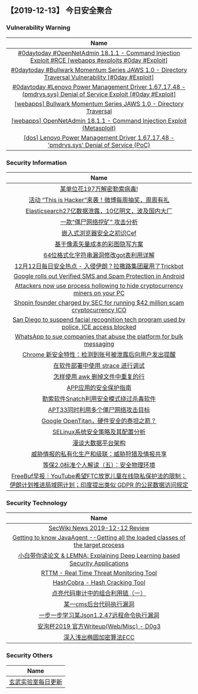 
 ##   【2019-12-13】 今日安全聚合


###  						       							Vulnerability Warning

|                             Name                             |
| :----------------------------------------------------------: |
|[#0daytoday #OpenNetAdmin 18.1.1 - Command Injection Exploit #RCE  [webapps #exploits  #0day #Exploit]](http://0day.today/exploits/33656)|
|[#0daytoday #Bullwark Momentum Series JAWS 1.0 - Directory Traversal Vulnerability [#0day #Exploit]](http://0day.today/exploits/33655)|
|[#0daytoday #Lenovo Power Management Driver 1.67.17.48 - (pmdrvs.sys) Denial of Service Exploit [#0day #Exploit]](http://0day.today/exploits/33654)|
|[[webapps] Bullwark Momentum Series JAWS 1.0 - Directory Traversal](https://www.exploit-db.com/exploits/47773)|
|[[webapps] OpenNetAdmin 18.1.1 - Command Injection Exploit (Metasploit)](https://www.exploit-db.com/exploits/47772)|
|[[dos] Lenovo Power Management Driver 1.67.17.48 - 'pmdrvs.sys' Denial of Service (PoC)](https://www.exploit-db.com/exploits/47771)|

### 						        							Security Information
|                             Name                                    |
| :----------------------------------------------------------: |
|[某单位花197万解密勒索病毒!](https://www.anquanke.com/post/id/194904)|
|[活动  “This is Hacker”来袭！微博每周抽奖，周周有礼](https://www.anquanke.com/post/id/194499)|
|[Elasticsearch27亿数据泄露，10亿明文，波及国内大厂](https://www.anquanke.com/post/id/194859)|
|[一款“僵尸网络挖矿” 攻击分析](https://www.anquanke.com/post/id/194570)|
|[嵌入式浏览器安全之初识Cef](https://www.anquanke.com/post/id/194854)|
|[基于像素矢量成本的彩图隐写方案](https://www.anquanke.com/post/id/194836)|
|[64位格式化字符串漏洞修改got表利用详解](https://www.anquanke.com/post/id/194458)|
|[12月12日每日安全热点 - 入侵伊朗？拉撒路集团雇用了Trickbot](https://www.anquanke.com/post/id/194835)|
|[Google rolls out Verified SMS and Spam Protection in Android](https://www.zdnet.com/article/google-rolls-out-verified-sms-and-spam-protection-in-android/#ftag=RSSbaffb68)|
|[Attackers now use process hollowing to hide cryptocurrency miners on your PC](https://www.zdnet.com/article/monero-miners-can-lurk-undetected-through-new-process-hollowing-technique/#ftag=RSSbaffb68)|
|[Shopin founder charged by SEC for running $42 million scam cryptocurrency ICO](https://www.zdnet.com/article/shopin-founder-charged-by-sec-for-running-scam-cryptocurrency-ico/#ftag=RSSbaffb68)|
|[San Diego to suspend facial recognition tech program used by police, ICE access blocked](https://www.zdnet.com/article/san-diego-to-suspend-facial-recognition-tech-program-used-by-police-restricts-ice-data-access/#ftag=RSSbaffb68)|
|[WhatsApp to sue companies that abuse the platform for bulk messaging](https://www.zdnet.com/article/whatsapp-plans-to-sue-companies-that-abuse-features-for-bulk-messaging/#ftag=RSSbaffb68)|
|[Chrome 新安全特性：检测到账号被泄露后向用户发出提醒](https://linux.cn/article-11668-1.html?utm_source=rss&utm_medium=rss)|
|[在软件部署中使用 strace 进行调试](https://linux.cn/article-11667-1.html?utm_source=rss&utm_medium=rss)|
|[怎样使用 awk 删掉文件中重复的行](https://linux.cn/article-11666-1.html?utm_source=rss&utm_medium=rss)|
|[APP应用的安全保护指南](https://www.freebuf.com/articles/neopoints/221779.html)|
|[勒索软件Snatch利用安全模式绕过杀毒软件](https://www.freebuf.com/articles/network/222680.html)|
|[APT33同时利用多个僵尸网络攻击目标](https://www.freebuf.com/articles/network/220300.html)|
|[Google OpenTitan，硬件安全的泰坦之箭？](https://www.freebuf.com/vuls/221401.html)|
|[SELinux系统安全策略及其配置分析](https://www.freebuf.com/articles/system/222712.html)|
|[漫谈大数据平台架构](https://www.freebuf.com/articles/database/221147.html)|
|[威胁情报的私有化生产和级联：威胁狩猎及情报共享](https://www.freebuf.com/articles/es/222359.html)|
|[等保2.0标准个人解读（五）：安全物理环境](https://www.freebuf.com/articles/es/222523.html)|
|[FreeBuf早报｜YouTube希望FTC放宽儿童在线隐私保护法的限制；伊朗计划推进局域网计划；印度提出类似 GDPR 的公民数据访问规定](https://www.freebuf.com/news/222671.html)|

### 						        							Security  Technology
|                             Name                                    |
| :----------------------------------------------------------: |
|[SecWiki News 2019-12-12 Review](http://www.sec-wiki.com/?2019-12-12)|
|[Getting to know JavaAgent --Getting all the loaded classes of the target process](https://paper.seebug.org/1100/)|
|[小白带你读论文 & LEMNA: Explaining Deep Learning based Security Applications](https://www.4hou.com/technology/21994.html)|
|[RTTM - Real Time Threat Monitoring Tool](http://www.kitploit.com/2019/12/rttm-real-time-threat-monitoring-tool.html)|
|[HashCobra - Hash Cracking Tool](http://www.kitploit.com/2019/12/hashcobra-hash-cracking-tool.html)|
|[点亮代码审计中的组合利用链（一）](http://xz.aliyun.com/t/6915)|
|[某一cms后台代码执行漏洞](http://xz.aliyun.com/t/6909)|
|[一步一步学习某Json1.2.47远程命令执行漏洞](http://xz.aliyun.com/t/6914)|
|[安洵杯2019 官方Writeup(Web/Misc) - D0g3](http://xz.aliyun.com/t/6911)|
|[深入浅出椭圆加密算法ECC](http://xz.aliyun.com/t/6910)|

### 						        							Security  Others
|                             Name                                    |
| :----------------------------------------------------------: |
|[玄武实验室每日更新](https://weibo.com/p/1006065582522936/wenzhang?from=page_100606_profile&wvr=6&mod=wenzhangmore)|

